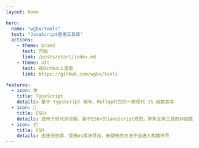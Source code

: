 ```yaml
---
layout: home

hero:
  name: "wgbx/tools"
  text: "JavaScript使用工具库"
  actions:
    - theme: brand
      text: 开始
      link: /posts/start/index.md
    - theme: alt
      text: 在Github上查看
      link: https://github.com/wgbx/tools

features:
  - icon: 🛠️
    title: TypeScript
    details: 基于 TypeScript 编写，Rollup打包的一款现代 JS 函数类库
  - icon: 🚀
    title: ES6+
    details: 适用于现代浏览器，基于ES6+的JavaScript规范，聚焦业务工具而非函数
  - icon: 📦
    title: ESM
    details: 无任何依赖，使用es模块导出，未使用的方法不会进入构建环节
---
```


